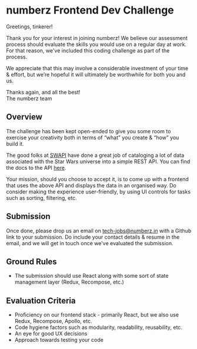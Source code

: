 
numberz Frontend Dev Challenge
===========
Greetings, tinkerer!

Thank you for your interest in joining numberz! We believe our assessment process should evaluate the skills you would use on a regular day at work. For that reason, we've included this coding challenge as part of the process.

We appreciate that this may involve a considerable investment of your time & effort, but we’re hopeful it will ultimately be worthwhile for both you and us.

Thanks again, and all the best!  
The numberz team

Overview
-----------
The challenge has been kept open-ended to give you some room to exercise your creativity both in terms of “what” you create & “how” you build it.

The good folks at [SWAPI](https://swapi.co/) have done a great job of cataloging a lot of data associated with the Star Wars universe into a simple REST API. You can find the docs to the API [here](https://swapi.co/documentation).

Your mission, should you choose to accept it, is to come up with a frontend that uses the above API and displays the data in an organised way. Do consider making the experience user-friendly, by using UI controls for tasks such as sorting, filtering, etc.

Submission
-------------
Once done, please drop us an email on tech-jobs@numberz.in with a Github link to your submission. Do include your contact details & resume in the email, and we will get in touch once we've evaluated the submission.

Ground Rules
----------------
* The submission should use React along with some sort of state management layer (Redux, Recompose, etc.)

Evaluation Criteria
---------------------
* Proficiency on our frontend stack - primarily React, but we also use Redux, Recompose, Apollo, etc.
* Code hygiene factors such as modularity, readability, reusability, etc.
* An eye for good UX decisions
* Approach towards testing your code